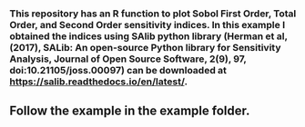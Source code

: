 ### This repository has an R function to plot Sobol First Order, Total Order, and Second Order sensitivity indices. In this example I obtained the indices using SAlib python library (Herman et al, (2017), SALib: An open-source Python library for Sensitivity Analysis, Journal of Open Source Software, 2(9), 97, doi:10.21105/joss.00097) can be downloaded at https://salib.readthedocs.io/en/latest/.

## Follow the example in the example folder.


